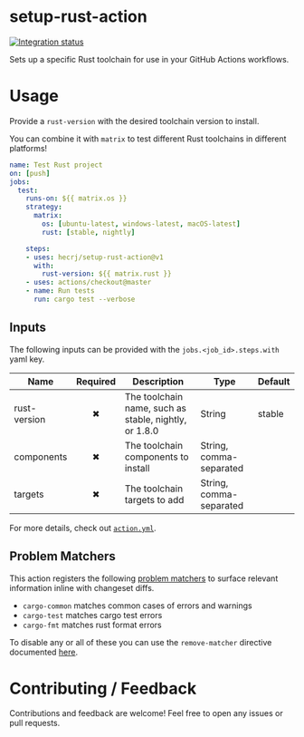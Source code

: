 # setup-rust-action

[![Integration status](https://github.com/hecrj/setup-rust-action/workflows/Integration/badge.svg)](https://github.com/hecrj/setup-rust-action/actions)

Sets up a specific Rust toolchain for use in your GitHub Actions workflows.

# Usage

Provide a `rust-version` with the desired toolchain version to install.

You can combine it with `matrix` to test different Rust toolchains in different platforms!

```yml
name: Test Rust project
on: [push]
jobs:
  test:
    runs-on: ${{ matrix.os }}
    strategy:
      matrix:
        os: [ubuntu-latest, windows-latest, macOS-latest]
        rust: [stable, nightly]

    steps:
    - uses: hecrj/setup-rust-action@v1
      with:
        rust-version: ${{ matrix.rust }}
    - uses: actions/checkout@master
    - name: Run tests
      run: cargo test --verbose
```

## Inputs

The following inputs can be provided with the `jobs.<job_id>.steps.with` yaml key.

| Name         | Required | Description                                            | Type                    | Default |
|--------------|:--------:|--------------------------------------------------------|-------------------------|---------|
| rust-version | ✖        | The toolchain name, such as stable, nightly, or 1.8.0  | String                  | stable  |
| components   | ✖        | The toolchain components to install                    | String, comma-separated |         |
| targets      | ✖        | The toolchain targets to add                           | String, comma-separated |         |

For more details, check out [`action.yml`].

[`action.yml`]: https://github.com/hecrj/setup-rust-action/blob/master/action.yml


## Problem Matchers

This action registers the following [problem matchers](https://github.com/actions/toolkit/blob/master/docs/problem-matchers.md) to surface relevant information inline with changeset diffs.

* `cargo-common` matches common cases of errors and warnings
* `cargo-test` matches cargo test errors
* `cargo-fmt` matches rust format errors

To disable any or all of these you can use the `remove-matcher` directive documented [here](https://github.com/actions/toolkit/blob/master/docs/commands.md#problem-matchers).

# Contributing / Feedback

Contributions and feedback are welcome! Feel free to open any issues or pull requests.
